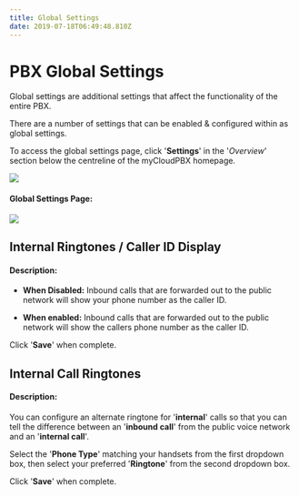 ```yaml
---
title: Global Settings
date: 2019-07-18T06:49:48.810Z
---
```

# PBX Global Settings

Global settings are additional settings that affect the functionality of the entire PBX.

There are a number of settings that can be enabled & configured within as global settings.

To access the global settings page, click '**Settings**' in the '_Overview_' section below the centreline of the myCloudPBX homepage.

![](/images/pbx_ringtones_1.png)

#### Global Settings Page:

![](/images/pbx_ringtones_2.png)

## Internal Ringtones / Caller ID Display 

#### Description:

  - **When Disabled:** Inbound calls that are forwarded out to the public network will show your phone number as the caller ID.

  - **When enabled:** Inbound calls that are forwarded out to the public network will show the callers phone number as the caller ID.

Click '**Save**' when complete.

## Internal Call Ringtones
#### Description:

You can configure an alternate ringtone for '**internal**' calls so that you can tell the difference between an '**inbound call**' from the public voice network and an '**internal call**'.

Select the '**Phone Type**' matching your handsets from the first dropdown box, then select your preferred '**Ringtone**' from the second dropdown box.

Click '**Save**' when complete.







